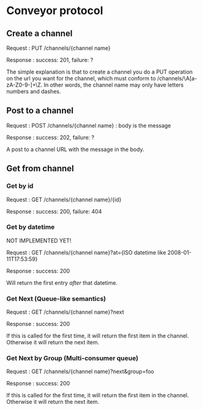 # Conveyor protocol #

## Create a channel ##

Request
: PUT /channels/{channel name}

Response
: success: 201, failure: ? 

The simple explanation is that to create a channel you do a PUT operation on the url you want for the channel, which must conform to /channels/\A[a-zA-Z0-9\-]+\Z. In other words, the channel name may only have letters numbers and dashes.

## Post to a channel ##
Request
: POST /channels/{channel name}
: body is the message

Response
: success: 202, failure: ?

A post to a channel URL with the message in the body.

## Get from channel ##

### Get by id ###

Request
: GET /channels/{channel name}/{id}

Response
: success: 200, failure: 404

### Get by datetime ###

NOT IMPLEMENTED YET!

Request
: GET /channels/{channel name}?at={ISO datetime like 2008-01-11T17:53:59}

Response
: success: 200

Will return the first entry *after* that datetime.

### Get Next (Queue-like semantics) ###

Request
: GET /channels/{channel name}?next

Response
: success: 200

If this is called for the first time, it will return the first item in the channel. Otherwise it will return the next item.

### Get Next by Group (Multi-consumer queue) ###

Request
: GET /channels/{channel name}?next&group=foo

Response
: success: 200

If this is called for the first time, it will return the first item in the channel. Otherwise it will return the next item.